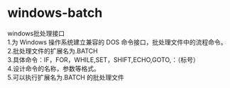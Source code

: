 # windows-batch
windows批处理接口<br>
1.为 Windows 操作系统建立兼容的 DOS 命令接口，批处理文件中的流程命令。<br>
2.批处理文件的扩展名为.BATCH <br>
3.具体命令：IF，FOR，WHILE,SET，SHIFT,ECHO,GOTO,：（标号）<br>
4.设计命令的名称，参数等格式。 <br>
5.可以执行扩展名为.BATCH 的批处理文件 <br>

